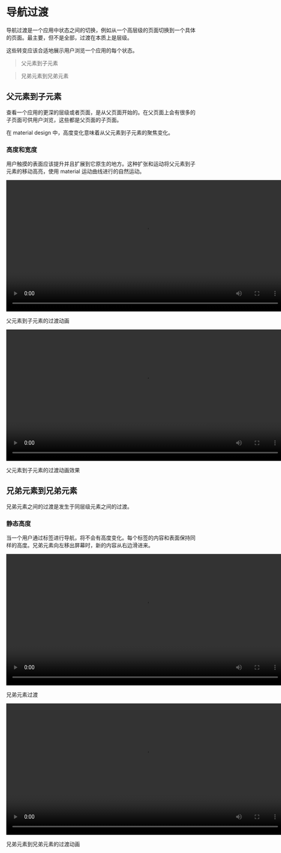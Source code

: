 # 导航过渡   

导航过渡是一个应用中状态之间的切换，例如从一个高层级的页面切换到一个具体的页面。最主要，但不是全部，过渡在本质上是层级。

这些转变应该合适地展示用户浏览一个应用的每个状态。

> 父元素到子元素

> 兄弟元素到兄弟元素

## 父元素到子元素   

查看一个应用的更深的层级或者页面，是从父页面开始的。在父页面上会有很多的子页面可供用户浏览，这些都是父页面的子页面。

在 material design 中，高度变化意味着从父元素到子元素的聚焦变化。

### 高度和宽度   

用户触摸的表面应该提升并且扩展到它原生的地方。这种扩张和运动将父元素到子元素的移动高亮，使用 material 运动曲线进行的自然运动。

<video crossorigin="anonymous"  loop  controls width="740" height="350">
<source src="http://materialdesign.qiniudn.com/videos/patterns_navigational-transitions_parent-to-child_list-02_xhdpi_019.mp4">
</video>

父元素到子元素的过渡动画

<video crossorigin="anonymous"  loop  controls width="740" height="350">
<source src="http://materialdesign.qiniudn.com/videos/patterns_navigational-transitions_parent-to-child_calendar_tablet_xhdpi_004.mp4">
</video>

父元素到子元素的过渡动画效果

## 兄弟元素到兄弟元素
兄弟元素之间的过渡是发生于同层级元素之间的过渡。

### 静态高度   

当一个用户通过标签进行导航，将不会有高度变化。每个标签的内容和表面保持同样的高度。兄弟元素向左移出屏幕时，新的内容从右边滑进来。

<video crossorigin="anonymous"  loop  controls width="740" height="350">
<source src="http://materialdesign.qiniudn.com/videos/patterns_navigational-transitions_sibling-to-sibling_tabs-01_xhdpi_013.mp4">
</video>

兄弟元素过渡

<video crossorigin="anonymous"  loop  controls width="740" height="350">
<source src="http://materialdesign.qiniudn.com/videos/patterns_navigational-transitions_sibling-to-sibling_tabs-02_xhdpi_003.mp4">
</video>

兄弟元素到兄弟元素的过渡动画